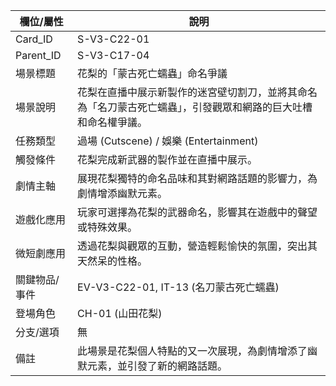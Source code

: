 | 欄位/屬性 | 說明 |
|---|---|
| Card_ID | S-V3-C22-01 |
| Parent_ID | S-V3-C17-04 |
| 場景標題 | 花梨的「蒙古死亡蠕蟲」命名爭議 |
| 場景說明 | 花梨在直播中展示新製作的迷宮壁切割刀，並將其命名為「名刀蒙古死亡蠕蟲」，引發觀眾和網路的巨大吐槽和命名權爭議。 |
| 任務類型 | 過場 (Cutscene) / 娛樂 (Entertainment) |
| 觸發條件 | 花梨完成新武器的製作並在直播中展示。 |
| 劇情主軸 | 展現花梨獨特的命名品味和其對網路話題的影響力，為劇情增添幽默元素。 |
| 遊戲化應用 | 玩家可選擇為花梨的武器命名，影響其在遊戲中的聲望或特殊效果。 |
| 微短劇應用 | 透過花梨與觀眾的互動，營造輕鬆愉快的氛圍，突出其天然呆的性格。 |
| 關鍵物品/事件 | EV-V3-C22-01, IT-13 (名刀蒙古死亡蠕蟲) |
| 登場角色 | CH-01 (山田花梨) |
| 分支/選項 | 無 |
| 備註 | 此場景是花梨個人特點的又一次展現，為劇情增添了幽默元素，並引發了新的網路話題。
